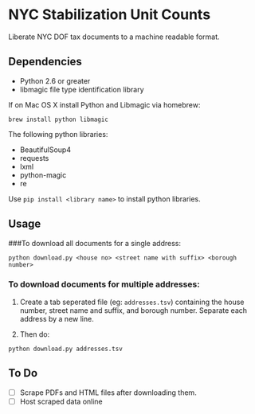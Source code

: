 # NYC Stabilization Unit Counts
Liberate NYC DOF tax documents to a machine readable format.

## Dependencies
- Python 2.6 or greater
- libmagic file type identification library

If on Mac OS X install Python and Libmagic via homebrew:

```
brew install python libmagic
```


The following python libraries:

- BeautifulSoup4
- requests
- lxml
- python-magic
- re

Use `pip install <library name>` to install python libraries.


## Usage
###To download all documents for a single address:
```
python download.py <house no> <street name with suffix> <borough number>
```

### To download documents for multiple addresses:  

1. Create a tab seperated file (eg: `addresses.tsv`) containing the house number, street name and suffix, and borough number. Separate each address by a new line.

2. Then do:

```
python download.py addresses.tsv
```

## To Do
- [ ] Scrape PDFs and HTML files after downloading them.
- [ ] Host scraped data online